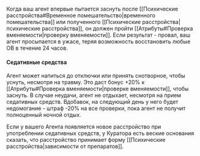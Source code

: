 Когда ваш агент впервые пытается заснуть после [[Психические расстройства#Временное помешательство|временного помешательства]] или полученного [[Психические расстройства|психические расстройства]], он должен пройти [[Атрибуты#Проверка вменяемости|проверку вменяемости]]. Если результат - провал, ваш агент просыпается в ужасе, теряя возможность восстановить любые ОВ в течение 24 часов.
#### Седативные средства

Агент может напиться до отключки или принять снотворное, чтобы уснуть, несмотря на травму. Это даст бонус +20% к [[Атрибуты#Проверка вменяемости|проверке вменяемости]], чтобы заснуть. В случае неудачи, агент не отдыхает, несмотря на прием седативных средств. Вдобавок, на следующий день у него будет недомогание - штраф -20% на все проверки, пока агент не получит полноценный ночной отдых.

Если у вашего Агента появляется новое расстройство при употреблении седативных средств, у Куратора есть веские основания сказать, что расстройство принимает форму [[Психические расстройства|зависимости от препаратов]]. 